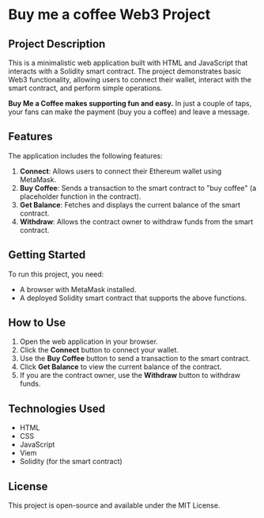 # Buy me a coffee Web3 Project

## Project Description
This is a minimalistic web application built with HTML and JavaScript that interacts with a Solidity smart contract. The project demonstrates basic Web3 functionality, allowing users to connect their wallet, interact with the smart contract, and perform simple operations.

**Buy Me a Coffee makes supporting fun and easy.** In just a couple of taps, your fans can make the payment (buy you a coffee) and leave a message.


## Features
The application includes the following features:

1. **Connect**: Allows users to connect their Ethereum wallet using MetaMask.
2. **Buy Coffee**: Sends a transaction to the smart contract to "buy coffee" (a placeholder function in the contract).
3. **Get Balance**: Fetches and displays the current balance of the smart contract.
4. **Withdraw**: Allows the contract owner to withdraw funds from the smart contract.

## Getting Started
To run this project, you need:
- A browser with MetaMask installed.
- A deployed Solidity smart contract that supports the above functions.

## How to Use
1. Open the web application in your browser.
2. Click the **Connect** button to connect your wallet.
3. Use the **Buy Coffee** button to send a transaction to the smart contract.
4. Click **Get Balance** to view the current balance of the contract.
5. If you are the contract owner, use the **Withdraw** button to withdraw funds.

## Technologies Used
- HTML
- CSS
- JavaScript
- Viem
- Solidity (for the smart contract)

## License
This project is open-source and available under the MIT License.